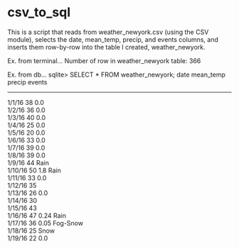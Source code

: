 # csv_to_sql
This is a script that reads from weather_newyork.csv (using the CSV module), selects the date, mean_temp, precip, and events columns, and inserts them row-by-row into the table I created, weather_newyork.

Ex. from terminal...
Number of row in weather_newyork table: 366

Ex. from db...
sqlite> SELECT * FROM weather_newyork;
date      mean_temp  precip  events       
--------  ---------  ------  -------------
1/1/16    38         0.0                  
1/2/16    36         0.0                  
1/3/16    40         0.0                  
1/4/16    25         0.0                  
1/5/16    20         0.0                  
1/6/16    33         0.0                  
1/7/16    39         0.0                  
1/8/16    39         0.0                  
1/9/16    44                 Rain         
1/10/16   50         1.8     Rain         
1/11/16   33         0.0                  
1/12/16   35                              
1/13/16   26         0.0                  
1/14/16   30                              
1/15/16   43                              
1/16/16   47         0.24    Rain         
1/17/16   36         0.05    Fog-Snow     
1/18/16   25                 Snow         
1/19/16   22         0.0              
